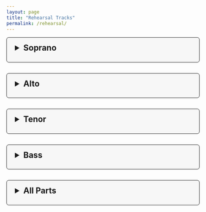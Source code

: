 ```yaml
---
layout: page
title: "Rehearsal Tracks"
permalink: /rehearsal/
---
```


<style>
.rehearsal-section {
  background: #f7f7f7;
  border: 1px solid #222;
  border-radius: 6px;
  margin-bottom: 2em;
  padding: 1em 1.5em;
}
.rehearsal-section summary {
  font-size: 1.5em;
  font-weight: bold;
  margin-bottom: 0.5em;
  cursor: pointer;
}
</style>


<details class="rehearsal-section">
  <summary>Soprano</summary>
  <table>
    <thead>
      <tr>
        <th>Song</th>
        <th>Download</th>
        <th>Play</th>
      </tr>
    </thead>
    <tbody>
      <tr>
        <td>Recorded by Sinatra (Soprano)</td>
        <td><a href="/music/Soprano/Recorded%20by%20Sinatra%20(Soprano).mp3" download>Download</a></td>
        <td><audio controls src="/music/Soprano/Recorded%20by%20Sinatra%20(Soprano).mp3"></audio></td>
      </tr>
      <tr>
        <td>The Rhythm of Life (Soprano)</td>
        <td><a href="/music/Soprano/The%20Rhythm%20of%20Life%20(Soprano).mp3" download>Download</a></td>
        <td><audio controls src="/music/Soprano/The%20Rhythm%20of%20Life%20(Soprano).mp3"></audio></td>
      </tr>
    </tbody>
  </table>
</details>

<details class="rehearsal-section">
  <summary>Alto</summary>
  <table>
    <thead>
      <tr>
        <th>Song</th>
        <th>Download</th>
        <th>Play</th>
      </tr>
    </thead>
    <tbody>
      <tr>
        <td>Recorded by Sinatra (Alto)</td>
        <td><a href="/music/Alto/Recorded%20by%20Sinatra%20(Alto).mp3" download>Download</a></td>
        <td><audio controls src="/music/Alto/Recorded%20by%20Sinatra%20(Alto).mp3"></audio></td>
      </tr>
      <tr>
        <td>The Rhythm of Life (Alto)</td>
        <td><a href="/music/Alto/The%20Rhythm%20of%20Life%20(Alto).mp3" download>Download</a></td>
        <td><audio controls src="/music/Alto/The%20Rhythm%20of%20Life%20(Alto).mp3"></audio></td>
      </tr>
    </tbody>
  </table>
</details>

<details class="rehearsal-section">
  <summary>Tenor</summary>
  <table>
    <thead>
      <tr>
        <th>Song</th>
        <th>Download</th>
        <th>Play</th>
      </tr>
    </thead>
    <tbody>
      <tr>
        <td>Recorded by Sinatra (Tenor)</td>
        <td><a href="/music/Tenor/Recorded%20by%20Sinatra%20(Tenor).mp3" download>Download</a></td>
        <td><audio controls src="/music/Tenor/Recorded%20by%20Sinatra%20(Tenor).mp3"></audio></td>
      </tr>
      <tr>
        <td>The Rhythm of Life (Tenor)</td>
        <td><a href="/music/Tenor/The%20Rhythm%20of%20Life%20(Tenor).mp3" download>Download</a></td>
        <td><audio controls src="/music/Tenor/The%20Rhythm%20of%20Life%20(Tenor).mp3"></audio></td>
      </tr>
    </tbody>
  </table>
</details>

<details class="rehearsal-section">
  <summary>Bass</summary>
  <table>
    <thead>
      <tr>
        <th>Song</th>
        <th>Download</th>
        <th>Play</th>
      </tr>
    </thead>
    <tbody>
      <tr>
        <td>Recorded by Sinatra (Bass)</td>
        <td><a href="/music/Bass/Recorded%20by%20Sinatra%20(Bass).mp3" download>Download</a></td>
        <td><audio controls src="/music/Bass/Recorded%20by%20Sinatra%20(Bass).mp3"></audio></td>
      </tr>
      <tr>
        <td>The Rhythm of Life (Bass)</td>
        <td><a href="/music/Bass/The%20Rhythm%20of%20Life%20(Bass).mp3" download>Download</a></td>
        <td><audio controls src="/music/Bass/The%20Rhythm%20of%20Life%20(Bass).mp3"></audio></td>
      </tr>
    </tbody>
  </table>
</details>

<details class="rehearsal-section">
  <summary>All Parts</summary>
  <table>
    <thead>
      <tr>
        <th>Song</th>
        <th>Download</th>
        <th>Play</th>
      </tr>
    </thead>
    <tbody>
      <tr>
        <td>Recorded by Sinatra (All Parts)</td>
        <td><a href="/music/AllParts/Recorded%20by%20Sinatra%20(All%20Parts).mp3" download>Download</a></td>
        <td><audio controls src="/music/AllParts/Recorded%20by%20Sinatra%20(All%20Parts).mp3"></audio></td>
      </tr>
      <tr>
        <td>The Rhythm of Life (All Parts)</td>
        <td><a href="/music/AllParts/The%20Rhythm%20of%20Life%20(All%20Parts).mp3" download>Download</a></td>
        <td><audio controls src="/music/AllParts/The%20Rhythm%20of%20Life%20(All%20Parts).mp3"></audio></td>
      </tr>
    </tbody>
  </table>
</details>

<!-- Add your rehearsal track links or content below -->
